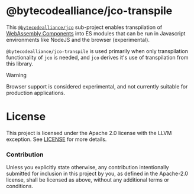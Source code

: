 # @bytecodealliance/jco-transpile

This [`@bytecodealliance/jco`][jco] sub-project enables transpilation of [WebAssembly Components][cm-book] into ES modules
that can be run in Javascript environments like NodeJS and the browser (experimental).

`@bytecodealliance/jco-transpile` is used primarily when only transpilation functionality of `jco` is needed,
and `jco` derives it's use of transpilation from this library.

> [!WARNING]
> Browser support is considered experimental, and not currently suitable for production applications.

[cm-book]: https://component-model.bytecodealliance.org/
[jco]: https://www.npmjs.com/package/@bytecodealliance/jco

# License

This project is licensed under the Apache 2.0 license with the LLVM exception.
See [LICENSE](LICENSE) for more details.

### Contribution

Unless you explicitly state otherwise, any contribution intentionally submitted
for inclusion in this project by you, as defined in the Apache-2.0 license,
shall be licensed as above, without any additional terms or conditions.
